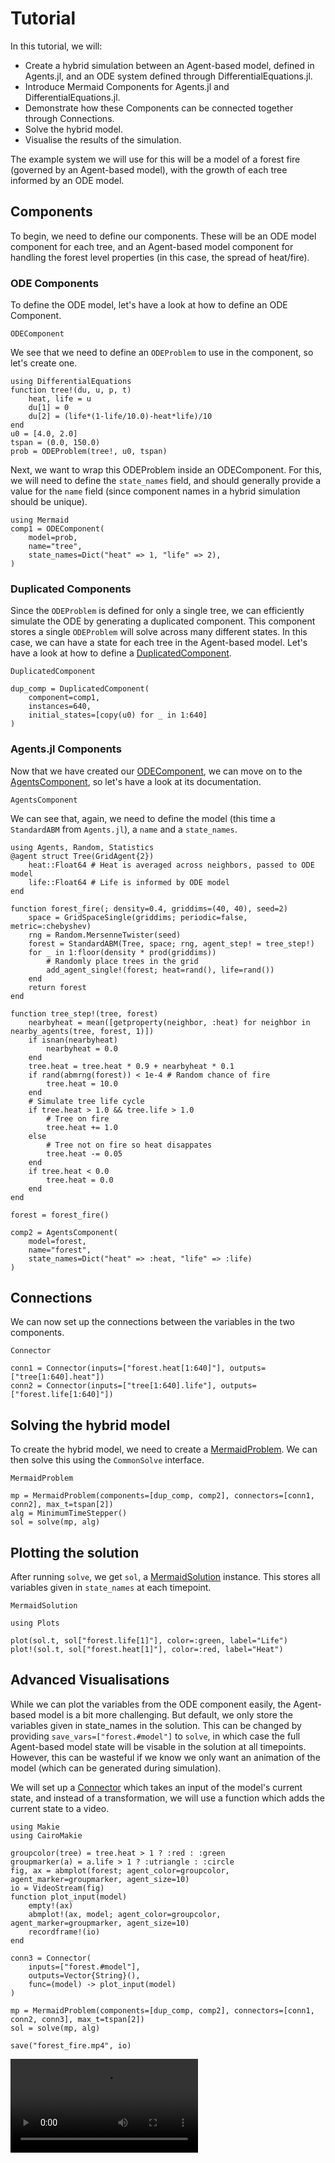 # Tutorial

In this tutorial, we will:

* Create a hybrid simulation between an Agent-based model, defined in Agents.jl, and an ODE system defined through DifferentialEquations.jl.
* Introduce Mermaid Components for Agents.jl and DifferentialEquations.jl.
* Demonstrate how these Components can be connected together through Connections.
* Solve the hybrid model.
* Visualise the results of the simulation.

The example system we will use for this will be a model of a forest fire (governed by an Agent-based model), with the growth of each tree informed by an ODE model.

## Components

To begin, we need to define our components. These will be an ODE model component for each tree, and an Agent-based model component for handling the forest level properties (in this case, the spread of heat/fire).

### ODE Components

To define the ODE model, let's have a look at how to define an ODE Component.

```@docs; canonical=false
ODEComponent
```

We see that we need to define an `ODEProblem` to use in the component, so let's create one.

```@example tutorial
using DifferentialEquations
function tree!(du, u, p, t)
    heat, life = u
    du[1] = 0
    du[2] = (life*(1-life/10.0)-heat*life)/10
end
u0 = [4.0, 2.0]
tspan = (0.0, 150.0)
prob = ODEProblem(tree!, u0, tspan)
```

Next, we want to wrap this ODEProblem inside an ODEComponent.
For this, we will need to define the `state_names` field, and should generally provide a value for the `name` field (since component names in a hybrid simulation should be unique).

```@example tutorial
using Mermaid
comp1 = ODEComponent(
    model=prob,
    name="tree",
    state_names=Dict("heat" => 1, "life" => 2),
)
```

### Duplicated Components

Since the `ODEProblem` is defined for only a single tree, we can efficiently simulate the ODE by generating a duplicated component.
This component stores a single `ODEProblem` will solve across many different states.
In this case, we can have a state for each tree in the Agent-based model.
Let's have a look at how to define a [DuplicatedComponent](@ref).

```@docs; canonical=false
DuplicatedComponent
```

```@example tutorial
dup_comp = DuplicatedComponent(
    component=comp1,
    instances=640,
    initial_states=[copy(u0) for _ in 1:640]
)
```

### Agents.jl Components

Now that we have created our [ODEComponent](@ref), we can move on to the [AgentsComponent](@ref), so let's have a look at its documentation.

```@docs; canonical=false
AgentsComponent
```

We can see that, again, we need to define the model (this time a `StandardABM` from `Agents.jl`), a `name` and a `state_names`.

```@example tutorial
using Agents, Random, Statistics
@agent struct Tree(GridAgent{2})
    heat::Float64 # Heat is averaged across neighbors, passed to ODE model
    life::Float64 # Life is informed by ODE model
end

function forest_fire(; density=0.4, griddims=(40, 40), seed=2)
    space = GridSpaceSingle(griddims; periodic=false, metric=:chebyshev)
    rng = Random.MersenneTwister(seed)
    forest = StandardABM(Tree, space; rng, agent_step! = tree_step!)
    for _ in 1:floor(density * prod(griddims))
        # Randomly place trees in the grid
        add_agent_single!(forest; heat=rand(), life=rand())
    end
    return forest
end

function tree_step!(tree, forest)
    nearbyheat = mean([getproperty(neighbor, :heat) for neighbor in nearby_agents(tree, forest, 1)])
    if isnan(nearbyheat)
        nearbyheat = 0.0
    end
    tree.heat = tree.heat * 0.9 + nearbyheat * 0.1
    if rand(abmrng(forest)) < 1e-4 # Random chance of fire
        tree.heat = 10.0
    end
    # Simulate tree life cycle
    if tree.heat > 1.0 && tree.life > 1.0
        # Tree on fire
        tree.heat += 1.0
    else
        # Tree not on fire so heat disappates
        tree.heat -= 0.05
    end
    if tree.heat < 0.0
        tree.heat = 0.0
    end
end

forest = forest_fire()

comp2 = AgentsComponent(
    model=forest,
    name="forest",
    state_names=Dict("heat" => :heat, "life" => :life)
)
```

## Connections

We can now set up the connections between the variables in the two components.

```@docs; canonical=false
Connector
```

```@example tutorial
conn1 = Connector(inputs=["forest.heat[1:640]"], outputs=["tree[1:640].heat"])
conn2 = Connector(inputs=["tree[1:640].life"], outputs=["forest.life[1:640]"])
```

## Solving the hybrid model

To create the hybrid model, we need to create a [MermaidProblem](@ref).
We can then solve this using the `CommonSolve` interface.

```@docs; canonical=false
MermaidProblem
```

```@example tutorial
mp = MermaidProblem(components=[dup_comp, comp2], connectors=[conn1, conn2], max_t=tspan[2])
alg = MinimumTimeStepper()
sol = solve(mp, alg)
```

## Plotting the solution

After running `solve`, we get `sol`, a [MermaidSolution](@ref) instance.
This stores all variables given in `state_names` at each timepoint.

```@docs; canonical=false
MermaidSolution
```

```@example tutorial
using Plots

plot(sol.t, sol["forest.life[1]"], color=:green, label="Life")
plot!(sol.t, sol["forest.heat[1]"], color=:red, label="Heat")
```

## Advanced Visualisations

While we can plot the variables from the ODE component easily, the Agent-based model is a bit more challenging.
But default, we only store the variables given in state\_names in the solution.
This can be changed by providing `save_vars=["forest.#model"]` to `solve`, in which case the full Agent-based model state will be visable in the solution at all timepoints.
However, this can be wasteful if we know we only want an animation of the model (which can be generated during simulation).

We will set up a [Connector](@ref) which takes an input of the model's current state, and instead of a transformation, we will use a function which adds the current state to a video.

```@example tutorial
using Makie
using CairoMakie

groupcolor(tree) = tree.heat > 1 ? :red : :green
groupmarker(a) = a.life > 1 ? :utriangle : :circle
fig, ax = abmplot(forest; agent_color=groupcolor, agent_marker=groupmarker, agent_size=10)
io = VideoStream(fig)
function plot_input(model)
    empty!(ax)
    abmplot!(ax, model; agent_color=groupcolor, agent_marker=groupmarker, agent_size=10)
    recordframe!(io)
end

conn3 = Connector(
    inputs=["forest.#model"],
    outputs=Vector{String}(),
    func=(model) -> plot_input(model)
)

mp = MermaidProblem(components=[dup_comp, comp2], connectors=[conn1, conn2, conn3], max_t=tspan[2])
sol = solve(mp, alg)

save("forest_fire.mp4", io)
```

![An animation of the forest fire simulation](forest_fire.mp4)
